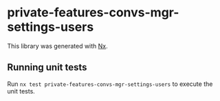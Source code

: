 # private-features-convs-mgr-settings-users

This library was generated with [Nx](https://nx.dev).

## Running unit tests

Run `nx test private-features-convs-mgr-settings-users` to execute the unit tests.
